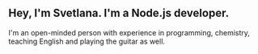 ## Hey, I'm Svetlana. I'm a Node.js developer. 
I'm an open-minded person with experience in programming, chemistry, teaching English and playing the guitar as well.

